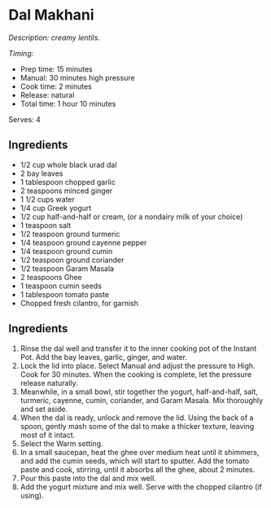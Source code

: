 # Dal Makhani

*Description: creamy lentils.*

*Timing:*

- Prep time: 15 minutes
- Manual: 30 minutes high pressure
- Cook time: 2 minutes
- Release: natural
- Total time: 1 hour 10 minutes

Serves: 4

## Ingredients

- 1/2 cup whole black urad dal
- 2 bay leaves
- 1 tablespoon chopped garlic
- 2 teaspoons minced ginger
- 1 1/2 cups water
- 1/4 cup Greek yogurt
- 1/2 cup half-and-half or cream, (or a nondairy milk of your choice)
- 1 teaspoon salt
- 1/2 teaspoon ground turmeric
- 1/4 teaspoon ground cayenne pepper
- 1/4 teaspoon ground cumin
- 1/2 teaspoon ground coriander
- 1/2 teaspoon Garam Masala
- 2 teaspoons Ghee
- 1 teaspoon cumin seeds
- 1 tablespoon tomato paste
- Chopped fresh cilantro, for garnish

## Ingredients

1. Rinse the dal well and transfer it to the inner cooking pot of the Instant Pot. Add the bay leaves, garlic, ginger, and water.
2. Lock the lid into place. Select Manual and adjust the pressure to High. Cook for 30 minutes. When the cooking is complete, let the pressure release naturally.
3. Meanwhile, in a small bowl, stir together the yogurt, half-and-half, salt, turmeric, cayenne, cumin, coriander, and Garam Masala. Mix thoroughly and set aside.
4. When the dal is ready, unlock and remove the lid. Using the back of a spoon, gently mash some of the dal to make a thicker texture, leaving most of it intact. 
5. Select the Warm setting.
6. In a small saucepan, heat the ghee over medium heat until it shimmers, and add the cumin seeds, which will start to sputter. Add the tomato paste and cook, stirring, until it absorbs all the ghee, about 2 minutes.
7. Pour this paste into the dal and mix well.
8. Add the yogurt mixture and mix well. Serve with the chopped cilantro (if using).